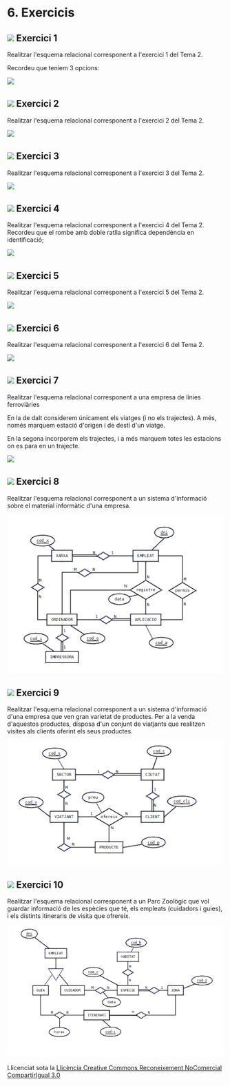 # 6\. Exercicis



## ![](icon_activity.gif) Exercici 1

Realitzar l'esquema relacional corresponent a l'exercici 1 del Tema 2.

Recordeu que teníem 3 opcions:

![](T2Act1_3sol.png)


## ![](icon_activity.gif) Exercici 2

Realitzar l'esquema relacional corresponent a l'exercici 2 del Tema 2.

![](T2Ex2.jpeg)


## ![](icon_activity.gif) Exercici 3

Realitzar l'esquema relacional corresponent a l'exercici 3 del Tema 2.



![](T2Ex3.jpeg)


## ![](icon_activity.gif) Exercici 4

Realitzar l'esquema relacional corresponent a l'exercici 4 del Tema 2.
Recordeu que el rombe amb doble ratlla significa dependència en identificació;



![](T2Ex4.jpeg)


## ![](icon_activity.gif) Exercici 5

Realitzar l'esquema relacional corresponent a l'exercici 5 del Tema 2.



![](T2Ex5.jpeg)


## ![](icon_activity.gif) Exercici 6

Realitzar l'esquema relacional corresponent a l'exercici 6 del Tema 2.



![](T2Ex6.jpeg)


## ![](icon_activity.gif) Exercici 7

Realitzar l'esquema relacional corresponent a una empresa de línies ferroviàries

En la de dalt considerem únicament els viatges (i no els trajectes). A més,
només marquem estació d'origen i de destí d'un viatge.

En la segona incorporem els trajectes, i a més marquem totes les estacions on
es para en un trajecte.

![](T2Act7.jpeg)


## ![](icon_activity.gif) Exercici 8

Realitzar l'esquema relacional corresponent a un  sistema d'informació sobre el material informàtic d'una empresa.

![](T2Ex8.png)

<!--
Es desitja mantenir informació sobre el material informàtic d'una empresa.

  * L'empresa té unes quantes xarxes, interconnectades algunes d'elles.
  * La major part dels ordinadors estan connectats en xarxa, encara que uns altres no ho estan. També existeixen ordinadors que estan connectats a més de una xarxa (són ponts).
  * Cada ordinador pot ser utilitzat por un o més d'un empleat. Un empleat pot tenir permís per a utilitzar un o més d'un ordinador.
  * Una xarxa (o segment) és responsabilitat d'un únic empleat que la gestiona. Aquest empleat pot tenir sota la seua responsabilitat més d'una xarxa.
  * Cada ordinador pot tenir connectada com a màxim una impressora. No es contemplen les impressores de xarxa. Sempre estaran connectades pel port paral·lel a un ordinador.
  * Les aplicacions de l'empresa estan emmagatzemades en els ordinadors i no estan duplicades (una aplicació està en un únic ordinador). Els empleats que tenen accés a aquest ordinador tindran, per tant, accés també a les aplicacions que l'ordinador conté. A més tindran accés a unes altres aplicacions a través de la xarxa. Cada aplicació té assignats permisos per als usuaris que poden accedir a través de la xarxa.

  
Es vol que el sistema d'informació siga capaç de respondre a consultes com:

Per a una xarxa:

  * Empleat responsable de la mateixa.
  * Ordinadors que la componen.
  * Impressores en la xarxa.
  * Aplicacions dins de la xarxa.

Per a un ordinador:

  * Xarxes a les quals està connectat.
  * Impressora connectada (si en té).
  * Aplicacions que conté.
  * Empleats que poden utilitzar-lo.
  * Saber si és pont o no.

Per a un empleat:

  * Ordinadors que pot utilitzar.
  * Aplicacions a les quals té accés.

Per a una aplicació:

  * Per motius de seguretat es vol conèixer, per cada accés a ella, l'empleat que va accedir, la data i l'ordinador des del qual es va accedir.
  * En quin ordinador està guardada.
  * Empleats que poden accedir.

![](T3_6_1.png)

_**Nota**_

Observeu com per una banda heu de guardar els permisos dels empleats sobre les
aplicacions, i per una altra els accessos reals fets pels empleats a les
aplicacions, i en aquest cas hem de saber des de quin ordinador i la data
-->

## ![](icon_activity.gif) Exercici 9

Realitzar l'esquema relacional corresponent a un sistema
d'informació d'una empresa que ven gran varietat de productes. Per a la venda
d'aquestos productes, disposa d'un conjunt de viatjants que realitzen visites
als clients oferint els seus productes.

![](T2Ex9.png)

<!--
Dissenyar el diagrama E-R, i traduir-lo després al relacional, d'un sistema
d'informació d'una empresa que ven gran varietat de productes. Per a la venda
d'aquestos productes, disposa d'un conjunt de viatjants que realitzen visites
als clients oferint els seus productes.

La zona geogràfica d'influència de l'empresa està dividida en sectors no
solapats que comprenen unes quantes ciutats. Un viatjant té assignats alguns
d'aquestos sectors. Açò no significa que tinga assignats els sectors en
exclusivitat; més d'un viatjant pot tenir assignat el mateix sector.

A un determinat client li poden oferir productes distints viatjants de
l'empresa, però mai el mateix producte.

Un producte pot ser ofert per distints viatjants, però sempre a clients
distints. Un viatjant no ofereix tots els productes (només alguns). A un
client sempre li ofereix un producte el mateix viatjant.

Un producte és ofert per un viatjant a clients distints a preus distints.

El sistema d'informació ha de ser capaç de respondre a consultes com:

  * Quins clients hi ha en un sector.
  * Quins clients hi ha en una ciutat.
  * Quins productes son oferts a un client i a quin preu.
  * Quins clients té assignat cada viatjant.
  * Quins productes s'ofereixen en un determinat sector.
  * Quines ciutats té assignades un viatjant (per estar dins dels seus sectors).
  * Quines ciutats realment visita un viatjant (per tenir en elles clients als quals els ofereix algun producte).

![](T3_6_2.png)

-->

## ![](icon_activity.gif) Exercici 10

Realitzar l'esquema relacional corresponent a un Parc Zoològic que vol guardar informació de les espècies que té, els empleats (cuidadors i guies), i els distints itineraris de visita que ofrereix.


![](T2Ex10.png)

<!--
Fer l'esquema E/R i posteriorment passar-lo a relacional corresponent a un
Parc Zoològic que vol guardar informació de les espècies que té, els empleats
(cuidadors i guies), i els distints itineraris de visita que ofrereix.

La informació està estructurada de la següent manera:

  * Especies: de les espècies ens interessa saber el nom, el nom científic i una descripció general. S'ha de tenir en compte que una espècie pot viure en diferents hàbitats naturals i que un hàbitat pot ser ocupat per diferents espècies. Per una altra banda, les espècies estan en distintes zones del parc de manera que cada espècie està en una zona i en una zona hi ha unes quantes espècies. 

  * Hàbitats: els diferents hàbitats naturals venen definits pel nom, el clima i el tipus de vegetació predominants. 

  * Zones: les zones del parc en les quals estan les distintes espècies venen definides pel nom i l'extensió que ocupen. 

  * Itineraris: els itineraris discorren per distintes zones del parc. La informació d'interès per als itineraris és: códi d'itinerari, durada del recorregut, llargària de l'itinerari, el màxim número de visitants autoritzat i el número de distintes espècies que visita (que han de ser totes les de les zones que recorre). Un itinerari recorre distintes zones del parc i una zona pot ser recorreguda per diferents itineraris. 

  * Empleats: de tots els empleats voldrem saber el nom, dni, adreça, telèfon i data que van començar a treballar al zoo. Els empleats poden ser de dos tipus: guies i cuidadors. 

    * Guies: Interessa saber quins guies porten cada itinerari, tenint en compte que un guia pot dur uns quants itineraris i que un itinerari pot ser assignat a més d'un guia en diferents hores. Aquestes hores són una dada d'interès. 

    * Cuidadors: s'encarreguen de cuidar les diferents espècies. Un cuidador pot encarregar-se d'unes quantes espècies i una espècie pot ser atesa per uns quants cuidadores. Ens interessa la data en la qual un cuidador es fa càrrec d'una espècie. 
-->

Llicenciat sota la  [Llicència Creative Commons Reconeixement NoComercial
CompartirIgual 3.0](http://creativecommons.org/licenses/by-nc-sa/3.0/)

